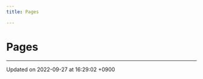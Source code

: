 ```yaml
---
title: Pages

---
```


# Pages







-------------------------------

Updated on 2022-09-27 at 16:29:02 +0900
